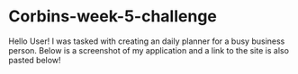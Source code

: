 # Corbins-week-5-challenge
Hello User! I was tasked with creating an daily planner for a busy business person. Below is a screenshot of my application and a link to the site is also pasted below! 

